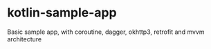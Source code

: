 # kotlin-sample-app
Basic sample app, with coroutine, dagger, okhttp3, retrofit and mvvm architecture

